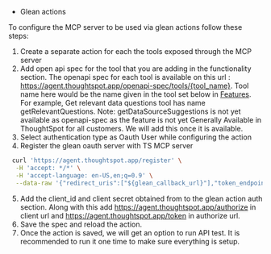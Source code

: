 - Glean actions

To configure the MCP server to be used via glean actions follow these steps:

1. Create a separate action for each the tools exposed through the MCP server
2. Add open api spec for the tool that you are adding in the functionality section. The openapi spec for each tool is available on this url : https://agent.thoughtspot.app/openapi-spec/tools/{tool_name}. Tool name here would be the name given in the tool set below in [Features](#features). For example, Get relevant data questions tool has name getRelevantQuestions. Note: getDataSourceSuggestions is not yet available as openapi-spec as the feature is not yet Generally Available in ThoughtSpot for all customers. We will add this once it is available.
3. Select authentication type as Oauth User while configuring the action
4. Register the glean oauth server with TS MCP server

```bash
 curl 'https://agent.thoughtspot.app/register' \
  -H 'accept: */*' \
  -H 'accept-language: en-US,en;q=0.9' \
  --data-raw '{"redirect_uris":["${glean_callback_url}"],"token_endpoint_auth_method":"client_secret_basic","grant_types":["authorization_code","refresh_token"],"response_types":["code"],"client_name":"{company_glean_name}","client_uri":"${company_glean_uri}"}'
```
5. Add the client_id and client secret obtained from to the glean action auth section. Along with this add https://agent.thoughtspot.app/authorize in client url and https://agent.thoughtspot.app/token in authorize url.
6. Save the spec and reload the action.
7. Once the action is saved, we will get an option to run API test. It is recommended to run it one time to make sure everything is setup.


